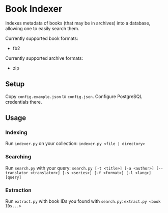 # Book Indexer

Indexes metadata of books (that may be in archives) into a database, allowing one to easily search them.

Currently supported book formats:
* fb2

Currently supported archive formats:
* zip

## Setup

Copy `config.example.json` to `config.json`. Configure PostgreSQL credentials there.

## Usage

### Indexing

Run `indexer.py` on your collection: `indexer.py <file | directory>`

### Searching

Run `search.py` with your query: `search.py [-t <title>] [-a <author>] [--translator <translator>] [-s <series>] [-f <format>] [-l <lang>] [query]`

### Extraction

Run `extract.py` with book IDs you found with `search.py`: `extract.py <book IDs...>`
